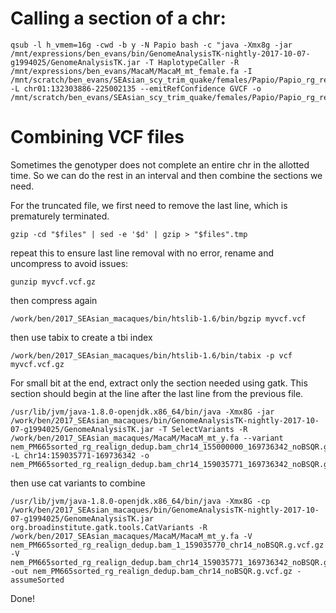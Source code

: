 # Calling a section of a chr:
```
qsub -l h_vmem=16g -cwd -b y -N Papio bash -c "java -Xmx8g -jar /mnt/expressions/ben_evans/bin/GenomeAnalysisTK-nightly-2017-10-07-g1994025/GenomeAnalysisTK.jar -T HaplotypeCaller -R /mnt/expressions/ben_evans/MacaM/MacaM_mt_female.fa -I /mnt/scratch/ben_evans/SEAsian_scy_trim_quake/females/Papio/Papio_rg_realigned_dedup.bamBSQR.bam -L chr01:132303886-225002135 --emitRefConfidence GVCF -o /mnt/scratch/ben_evans/SEAsian_scy_trim_quake/females/Papio/Papio_rg_realigned_dedup.bamBSQR.bam_chr01_BSQR.g.vcf.pos_132303886_to_225002135.g.vcf.gz"
```

# Combining VCF files

Sometimes the genotyper does not complete an entire chr in the allotted time.  So we can do the rest in an interval and then combine the sections we need.

For the truncated file, we first need to remove the last line, which is prematurely terminated.
```
gzip -cd "$files" | sed -e '$d' | gzip > "$files".tmp
```
repeat this to ensure last line removal with no error, rename and uncompress to avoid issues:
```
gunzip myvcf.vcf.gz
```
then compress again
```
/work/ben/2017_SEAsian_macaques/bin/htslib-1.6/bin/bgzip myvcf.vcf
```
then use tabix to create a tbi index
```
/work/ben/2017_SEAsian_macaques/bin/htslib-1.6/bin/tabix -p vcf myvcf.vcf.gz
```

For small bit at the end, extract only the section needed using gatk. This section should begin at the line after the last line from the previous file.
```
/usr/lib/jvm/java-1.8.0-openjdk.x86_64/bin/java -Xmx8G -jar /work/ben/2017_SEAsian_macaques/bin/GenomeAnalysisTK-nightly-2017-10-07-g1994025/GenomeAnalysisTK.jar -T SelectVariants -R /work/ben/2017_SEAsian_macaques/MacaM/MacaM_mt_y.fa --variant nem_PM665sorted_rg_realign_dedup.bam_chr14_155000000_169736342_noBSQR.g.vcf.gz -L chr14:159035771-169736342 -o nem_PM665sorted_rg_realign_dedup.bam_chr14_159035771_169736342_noBSQR.g.vcf.gz
```
then use cat variants to combine
```
/usr/lib/jvm/java-1.8.0-openjdk.x86_64/bin/java -Xmx8G -cp /work/ben/2017_SEAsian_macaques/bin/GenomeAnalysisTK-nightly-2017-10-07-g1994025/GenomeAnalysisTK.jar org.broadinstitute.gatk.tools.CatVariants -R /work/ben/2017_SEAsian_macaques/MacaM/MacaM_mt_y.fa -V nem_PM665sorted_rg_realign_dedup.bam_1_159035770_chr14_noBSQR.g.vcf.gz -V nem_PM665sorted_rg_realign_dedup.bam_chr14_159035771_169736342_noBSQR.g.vcf.gz -out nem_PM665sorted_rg_realign_dedup.bam_chr14_noBSQR.g.vcf.gz -assumeSorted
```
Done!
